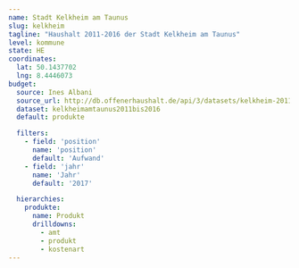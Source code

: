 ```yaml
---
name: Stadt Kelkheim am Taunus
slug: kelkheim
tagline: "Haushalt 2011-2016 der Stadt Kelkheim am Taunus"
level: kommune
state: HE
coordinates:
  lat: 50.1437702
  lng: 8.4446073
budget:
  source: Ines Albani
  source_url: http://db.offenerhaushalt.de/api/3/datasets/kelkheim-2011-bis-entwurf-2017/serve/kelkheimamtaunus2011bis2017.xlsx
  dataset: kelkheimamtaunus2011bis2016
  default: produkte

  filters:
    - field: 'position'
      name: 'position'
      default: 'Aufwand'
    - field: 'jahr'
      name: 'Jahr'
      default: '2017'

  hierarchies:
    produkte:
      name: Produkt
      drilldowns:
        - amt
        - produkt
        - kostenart
---
```

